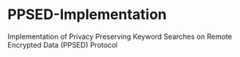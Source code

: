 # PPSED-Implementation

Implementation of Privacy Preserving Keyword Searches on Remote Encrypted Data (PPSED) Protocol
